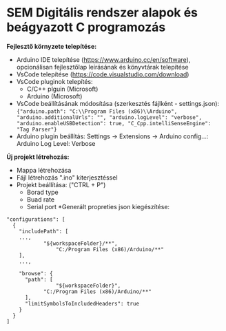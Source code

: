# SEM Digitális rendszer alapok és beágyazott C programozás

__Fejlesztő környzete telepítése:__
* Arduino IDE telepítése (https://www.arduino.cc/en/software), opcionálisan fejlesztőlap leírásának és könyvtárak telepítése
* VsCode telepítése (https://code.visualstudio.com/download)
* VsCode pluginok telepítés:
	* C/C++ plguin (Microsoft)
	* Arduino (Microsoft)
* VsCode beállításának módosítása (szerkesztés fájlként - settings.json):
```{"arduino.path": "C:\\Program Files (x86)\\Arduino", "arduino.additionalUrls": "", "arduino.logLevel": "verbose", "arduino.enableUSBDetection": true, "C_Cpp.intelliSenseEngine": "Tag Parser"}```
* Arduino plugin beállítás: Settings -> Extensions -> Arduino config...: Arduino Log Level: Verbose

__Új projekt létrehozás:__
* Mappa létrehozása
* Fájl létrehozás ".ino" kiterjesztéssel
* Projekt beállítása: ("CTRL + P")
	* Borad type
	* Buad rate
	* Serial port
*Generált propreties json kiegészítése:
```
"configurations": [
  {
	"includePath": [
	...,
	        "${workspaceFolder}/**",
                "C:/Program Files (x86)/Arduino/**"
	],
    ...,

    "browse": {
      "path": [
                "${workspaceFolder}",
      		"C:/Program Files (x86)/Arduino/**"	
      ],
      "limitSymbolsToIncludedHeaders": true
    }
  }
]
```
